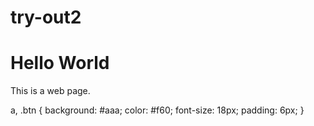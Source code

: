 # try-out2

<!DOCTYPE html>
<html>
  <head>
    <title>Hello World</title>
  </head>
  <body>
    <h1>Hello World</h1>
    <p>This is a web page.</p>
  </body>
</html>

a,
.btn {
  background: #aaa;
  color: #f60;
  font-size: 18px;
  padding: 6px;
}

